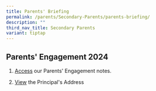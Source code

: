 ```yaml
---
title: Parents' Briefing
permalink: /parents/Secondary-Parents/parents-briefing/
description: ""
third_nav_title: Secondary Parents
variant: tiptap
---
```

<h2>Parents' Engagement 2024</h2>
<ol>
<li>
<p><a href="https://drive.google.com/drive/folders/1P43ugRMCwnbP-0J63LhmHyWXZITUOVTE?usp=sharing" rel="noopener noreferrer nofollow" target="_blank">Access</a> our
Parents' Engagement notes.</p>
</li>
<li>
<p><a href="https://www.youtube.com/watch?v=UR07CITaE4E" rel="noopener noreferrer nofollow" target="_blank">View</a> the
Principal's Address</p>
</li>
</ol>
<p></p>